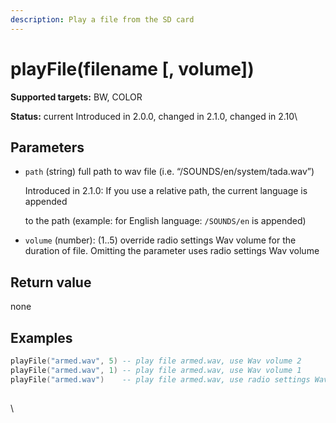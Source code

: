 ```yaml
---
description: Play a file from the SD card
---
```


# playFile(filename \[, volume])

**Supported targets:** BW, COLOR

**Status:** current Introduced in 2.0.0, changed in 2.1.0, changed in 2.10\


## Parameters

*   `path` (string) full path to wav file (i.e. “/SOUNDS/en/system/tada.wav”)

    Introduced in 2.1.0: If you use a relative path, the current language is appended

    to the path (example: for English language: `/SOUNDS/en` is appended)
* `volume` (number): (1..5) override radio settings Wav volume for the duration of file. Omitting the parameter uses radio settings Wav volume

## Return value

none

## Examples

```lua
playFile("armed.wav", 5) -- play file armed.wav, use Wav volume 2
playFile("armed.wav", 1) -- play file armed.wav, use Wav volume 1
playFile("armed.wav")	 -- play file armed.wav, use radio settings Wav volume
```

## &#x20;

\




